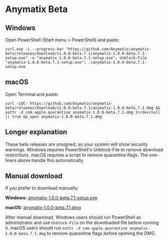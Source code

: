 Anymatix Beta
=============

Windows
-------
Open PowerShell (Start menu > PowerShell) and paste:
```
curl.exe -L --progress-bar "https://github.com/Anymatix/anymatix-beta/releases/download/v1.0.0-beta.7.1/anymatix-1.0.0-beta.7.1-setup.exe" -o "anymatix-1.0.0-beta.7.1-setup.exe"; Unblock-File "anymatix-1.0.0-beta.7.1-setup.exe"; .\anymatix-1.0.0-beta.7.1-setup.exe
```

macOS
-----
Open Terminal and paste:
```
curl -LOC- https://github.com/Anymatix/anymatix-beta/releases/download/v1.0.0-beta.7.1/anymatix-1.0.0-beta.7.1.dmg && xattr -d com.apple.quarantine anymatix-1.0.0-beta.7.1.dmg 2>/dev/null || true && open anymatix-1.0.0-beta.7.1.dmg
```

Longer explanation
------------------
These beta releases are unsigned, so your system will show security warnings. Windows requires PowerShell's Unblock-File to remove download restrictions. macOS requires a script to remove quarantine flags. The one-liners above handle this automatically.

Manual download
---------------
If you prefer to download manually:

**Windows:** [anymatix-1.0.0-beta.7.1-setup.exe](https://github.com/Anymatix/anymatix-beta/releases/download/v1.0.0-beta.7.1/anymatix-1.0.0-beta.7.1-setup.exe)

**macOS:** [anymatix-1.0.0-beta.7.1.dmg](https://github.com/Anymatix/anymatix-beta/releases/download/v1.0.0-beta.7.1/anymatix-1.0.0-beta.7.1.dmg)

After manual download, Windows users should run PowerShell as administrator and use `Unblock-File` on the downloaded file before running it. macOS users should run `xattr -d com.apple.quarantine anymatix-1.0.0-beta.7.1.dmg` to remove quarantine flags before opening the DMG.